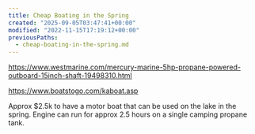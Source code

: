 ```yaml
---
title: Cheap Boating in the Spring
created: "2025-09-05T03:47:41+00:00"
modified: "2022-11-15T17:19:12+00:00"
previousPaths:
  - cheap-boating-in-the-spring.md
---
```



https://www.westmarine.com/mercury-marine-5hp-propane-powered-outboard-15inch-shaft-19498310.html

https://www.boatstogo.com/kaboat.asp

Approx $2.5k to have a motor boat that can be used on the lake in the spring. Engine can run for approx 2.5 hours on a single camping propane tank.
